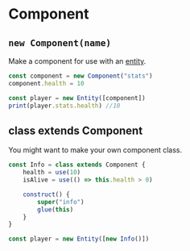 # Component

## `new Component(name)`

Make a component for use with an [entity](Entity.md).

```javascript
const component = new Component("stats")
component.health = 10

const player = new Entity([component])
print(player.stats.health) //10
```

## class extends Component

You might want to make your own component class.

```javascript
const Info = class extends Component {
	health = use(10)
	isAlive = use(() => this.health > 0)

	construct() {
		super("info")
		glue(this)
	}
}

const player = new Entity([new Info()])
```
